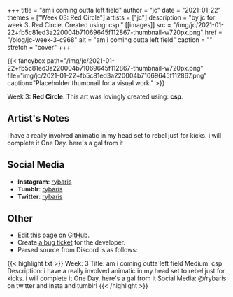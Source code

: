+++
title =       "am i coming outta left field"
author =      "jc"
date =        "2021-01-22"
themes =      ["Week 03: Red Circle"]
artists =     ["jc"]
description = "by jc for week 3: Red Circle. Created using: csp."
[[images]]
      src = "/img/jc/2021-01-22+fb5c81ed3a220004b71069645f112867-thumbnail-w720px.png"
      href = "/blog/jc-week-3-c968"
      alt = "am i coming outta left field"
      caption = ""
      stretch = "cover"
+++


{{< fancybox path="/img/jc/2021-01-22+fb5c81ed3a220004b71069645f112867-thumbnail-w720px.png" file="img/jc/2021-01-22+fb5c81ed3a220004b71069645f112867.png" caption="Placeholder thumbnail for a visual work." >}}


Week 3: **Red Circle**. This art was lovingly created using: **csp**.

## Artist's Notes

i have a really involved animatic in my head set to rebel just for kicks. i will complete it One Day. here's a gal from it

## Social Media

- **Instagram**: <a href='https://instagram.com/rybaris' target='_blank'>rybaris</a>
- **Tumblr**: <a href='https://rybaris.tumblr.com' target='_blank'>rybaris</a>
- **Twitter**: <a href='https://twitter.com/rybaris' target='_blank'>rybaris</a>

## Other

- Edit this page on [GitHub](https://github.com/teaminkling/web-refresh/edit/main/content/blog/jc-week-3-c968.md).
- Create [a bug ticket](https://github.com/teaminkling/web-refresh/issues/new?assignees=&labels=bug&template=problem-report.md&title=) for the developer.
- Parsed source from Discord is as follows:

{{< highlight txt >}}
Week: 3
Title: am i coming outta left field
Medium: csp
Description: i have a really involved animatic in my head set to rebel just for kicks. i will complete it One Day. here's a gal from it
Social Media: @/rybaris on twitter and insta and tumblr!
{{< /highlight >}}